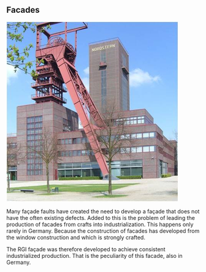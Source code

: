 ## Facades

![facades1](/facades1.jpg)


Many façade faults have created the need to develop a façade that does not have the often existing defects. Added to this is the problem of leading the production of facades from crafts into industrialization. This happens only rarely in Germany. Because the construction of facades has developed from the window construction and which is strongly crafted.  

The RGI façade was therefore developed to achieve consistent industrialized production. That is the peculiarity of this facade, also in Germany.